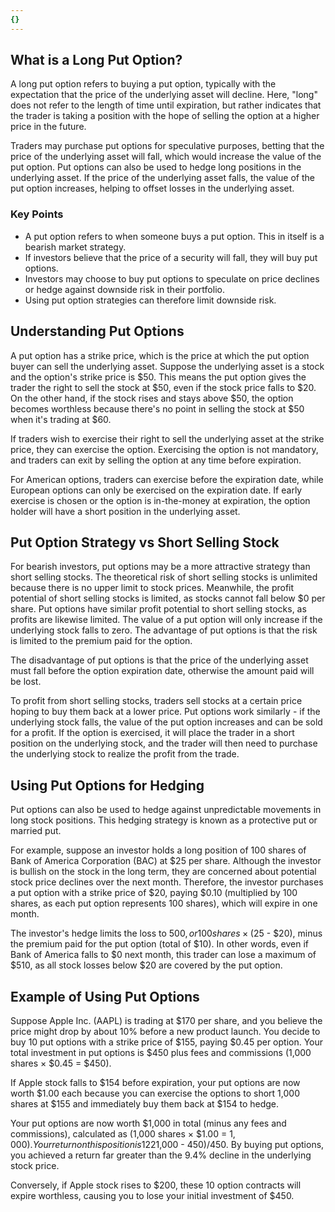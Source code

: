 ```yaml
---
{}
---
```


## What is a Long Put Option?

A long put option refers to buying a put option, typically with the expectation that the price of the underlying asset will decline. Here, "long" does not refer to the length of time until expiration, but rather indicates that the trader is taking a position with the hope of selling the option at a higher price in the future.

Traders may purchase put options for speculative purposes, betting that the price of the underlying asset will fall, which would increase the value of the put option. Put options can also be used to hedge long positions in the underlying asset. If the price of the underlying asset falls, the value of the put option increases, helping to offset losses in the underlying asset.

### Key Points

- A put option refers to when someone buys a put option. This in itself is a bearish market strategy.
- If investors believe that the price of a security will fall, they will buy put options.
- Investors may choose to buy put options to speculate on price declines or hedge against downside risk in their portfolio.
- Using put option strategies can therefore limit downside risk.

## Understanding Put Options

A put option has a strike price, which is the price at which the put option buyer can sell the underlying asset. Suppose the underlying asset is a stock and the option's strike price is $50. This means the put option gives the trader the right to sell the stock at $50, even if the stock price falls to $20. On the other hand, if the stock rises and stays above $50, the option becomes worthless because there's no point in selling the stock at $50 when it's trading at $60.

If traders wish to exercise their right to sell the underlying asset at the strike price, they can exercise the option. Exercising the option is not mandatory, and traders can exit by selling the option at any time before expiration.

For American options, traders can exercise before the expiration date, while European options can only be exercised on the expiration date. If early exercise is chosen or the option is in-the-money at expiration, the option holder will have a short position in the underlying asset.

## Put Option Strategy vs Short Selling Stock

For bearish investors, put options may be a more attractive strategy than short selling stocks. The theoretical risk of short selling stocks is unlimited because there is no upper limit to stock prices. Meanwhile, the profit potential of short selling stocks is limited, as stocks cannot fall below $0 per share. Put options have similar profit potential to short selling stocks, as profits are likewise limited. The value of a put option will only increase if the underlying stock falls to zero. The advantage of put options is that the risk is limited to the premium paid for the option.

The disadvantage of put options is that the price of the underlying asset must fall before the option expiration date, otherwise the amount paid will be lost.

To profit from short selling stocks, traders sell stocks at a certain price hoping to buy them back at a lower price. Put options work similarly - if the underlying stock falls, the value of the put option increases and can be sold for a profit. If the option is exercised, it will place the trader in a short position on the underlying stock, and the trader will then need to purchase the underlying stock to realize the profit from the trade.

## Using Put Options for Hedging

Put options can also be used to hedge against unpredictable movements in long stock positions. This hedging strategy is known as a protective put or married put.

For example, suppose an investor holds a long position of 100 shares of Bank of America Corporation (BAC) at $25 per share. Although the investor is bullish on the stock in the long term, they are concerned about potential stock price declines over the next month. Therefore, the investor purchases a put option with a strike price of $20, paying $0.10 (multiplied by 100 shares, as each put option represents 100 shares), which will expire in one month.

The investor's hedge limits the loss to $500, or 100 shares × ($25 - $20), minus the premium paid for the put option (total of $10). In other words, even if Bank of America falls to $0 next month, this trader can lose a maximum of $510, as all stock losses below $20 are covered by the put option.

## Example of Using Put Options

Suppose Apple Inc. (AAPL) is trading at $170 per share, and you believe the price might drop by about 10% before a new product launch. You decide to buy 10 put options with a strike price of $155, paying $0.45 per option. Your total investment in put options is $450 plus fees and commissions (1,000 shares × $0.45 = $450).

If Apple stock falls to $154 before expiration, your put options are now worth $1.00 each because you can exercise the options to short 1,000 shares at $155 and immediately buy them back at $154 to hedge.

Your put options are now worth $1,000 in total (minus any fees and commissions), calculated as (1,000 shares × $1.00 = $1,000). Your return on this position is 122% = ($1,000 - $450)/$450. By buying put options, you achieved a return far greater than the 9.4% decline in the underlying stock price.

Conversely, if Apple stock rises to $200, these 10 option contracts will expire worthless, causing you to lose your initial investment of $450.